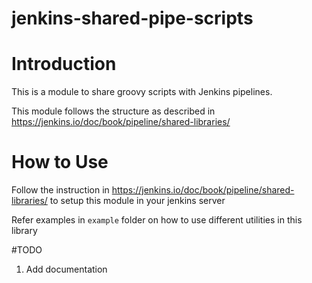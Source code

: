 # jenkins-shared-pipe-scripts

# Introduction 
This is a module to share groovy scripts with Jenkins pipelines. 

This module follows the structure as described in https://jenkins.io/doc/book/pipeline/shared-libraries/

# How to Use
Follow the instruction in https://jenkins.io/doc/book/pipeline/shared-libraries/ to setup this module in your jenkins server

Refer examples in `example` folder on how to use different utilities in this library 

#TODO
1. Add documentation 
